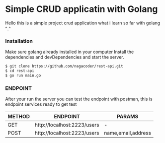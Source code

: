 # Simple CRUD applicatin with Golang
Hello this is a simple project crud application what i learn so far with golang ^_^


### Installation
Make sure golang already installed in your computer
Install the dependencies and devDependencies and start the server.

```sh
$ git clone https://github.com/nagacoder/rest-api.git
$ cd rest-api
$ go run main.go
```
### ENDPOINT

After your run the server you can test the endpoint with postman, 
this is endpoint services ready to get test

| METHOD | ENDPOINT | PARAMS
| ------ | ------ |------ |
| GET | http://localhost:2223/users |-|
| POST | http://localhost:2223/users |name,email,address|
